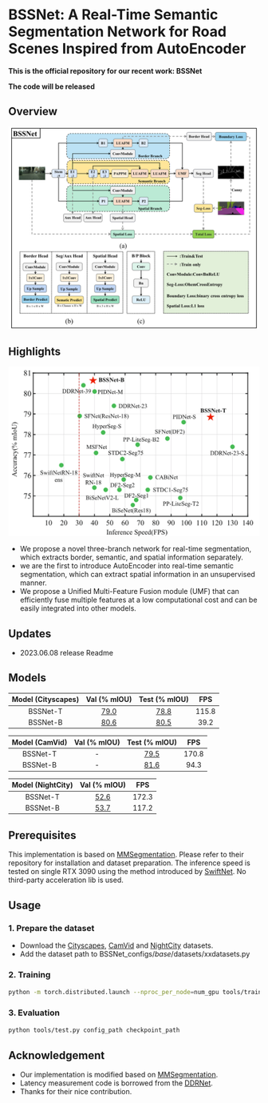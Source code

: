 # **BSSNet: A Real-Time Semantic Segmentation Network for Road Scenes Inspired from AutoEncoder**
**This is the official repository for our recent work: BSSNet**

**The code will be released**
## Overview
<p align="center">
  <img src="figs\overall.png" alt="overview-of-our-method" width="700"/></br>
</p>


## Highlights
<p align="center">
  <img src="figs\acc_speed.png" alt="overview-of-our-method" width="600"/></br>
</p>

- We propose a novel three-branch network for real-time segmentation, which extracts border, semantic, and spatial information separately.
- we are the first to introduce AutoEncoder into real-time semantic segmentation, which can extract spatial information in an unsupervised manner.
- We propose a Unified Multi-Feature Fusion module (UMF) that can efficiently fuse multiple features at a low computational cost and can be easily integrated into other models.

## Updates
   - 2023.06.08 release Readme


## Models

| Model (Cityscapes) | Val (% mIOU) | Test (% mIOU)| FPS |
|:-:|:-:|:-:|:-:|
| BSSNet-T | [79.0](https://drive.google.com/drive/folders/1aGz045inLcunQZfE8zl-N1JdCQFlxuOO?usp=drive_link) | [78.8](https://www.cityscapes-dataset.com/anonymous-results/?id=2b80f24f17f49d53b078768732e60d000220fd03ad056a713d9a6d6650c6c7eb) | 115.8 |
| BSSNet-B | [80.6](https://drive.google.com/drive/folders/1aGz045inLcunQZfE8zl-N1JdCQFlxuOO?usp=drive_link) | [80.5](https://www.cityscapes-dataset.com/anonymous-results/?id=8beaeef3b29f3dd6684a7d2b98a22d9586877ab2309dc5eebba814b95a46e0c8) | 39.2 |


| Model (CamVid) | Val (% mIOU) | Test (% mIOU)| FPS |
|:-:|:-:|:-:|:-:|
| BSSNet-T |-| [79.5](https://drive.google.com/drive/folders/1aGz045inLcunQZfE8zl-N1JdCQFlxuOO?usp=drive_link) | 170.8 |
| BSSNet-B |-| [81.6](https://drive.google.com/drive/folders/1aGz045inLcunQZfE8zl-N1JdCQFlxuOO?usp=drive_link) | 94.3 |

| Model (NightCity) | Val (% mIOU) | FPS |
|:-:|:-:|:-:|
| BSSNet-T| [52.6](https://drive.google.com/drive/folders/1aGz045inLcunQZfE8zl-N1JdCQFlxuOO?usp=drive_link) | 172.3 |
| BSSNet-B| [53.7](https://drive.google.com/drive/folders/1aGz045inLcunQZfE8zl-N1JdCQFlxuOO?usp=drive_link) | 117.2 |



## Prerequisites
This implementation is based on [MMSegmentation](https://github.com/open-mmlab/mmsegmentation). Please refer to their repository for installation and dataset preparation. The inference speed is tested on single RTX 3090 using the method introduced by [SwiftNet](https://arxiv.org/pdf/1903.08469.pdf). No third-party acceleration lib is used.

## Usage
### 1. Prepare the dataset

* Download the [Cityscapes](https://www.cityscapes-dataset.com/), [CamVid](http://mi.eng.cam.ac.uk/research/projects/VideoRec/CamVid/) and [NightCity](https://dmcv.sjtu.edu.cn/people/phd/tanxin/NightCity/index.html) datasets.
* Add the dataset path to BSSNet_configs/_base_/datasets/xxdatasets.py

### 2. Training

````bash
python -m torch.distributed.launch --nproc_per_node=num_gpu tools/train.py configs_path --launcher pytorch
````

### 3. Evaluation

````bash
python tools/test.py config_path checkpoint_path
````


<!-- ## Citation

If you think this implementation is useful for your work, please cite our paper:
```
@misc{xu2022pidnet,
      title={PIDNet: A Real-time Semantic Segmentation Network Inspired from PID Controller}, 
      author={Jiacong Xu and Zixiang Xiong and Shankar P. Bhattacharyya},
      year={2022},
      eprint={2206.02066},
      archivePrefix={arXiv},
      primaryClass={cs.CV}
}
``` -->

## Acknowledgement

* Our implementation is modified based on [MMSegmentation](https://github.com/open-mmlab/mmsegmentation).
* Latency measurement code is borrowed from the [DDRNet](https://github.com/ydhongHIT/DDRNet).
* Thanks for their nice contribution.

